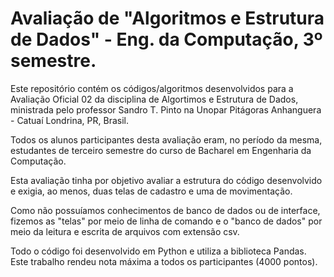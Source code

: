 # Avaliação de "Algoritmos e Estrutura de Dados" - Eng. da Computação, 3º semestre.
 Este repositório contém os códigos/algoritmos desenvolvidos para a Avaliação Oficial 02 da disciplina de Algortimos e Estrutura de Dados, ministrada pelo professor Sandro T. Pinto na Unopar Pitágoras Anhanguera - Catuaí Londrina, PR, Brasil.

 Todos os alunos participantes desta avaliação eram, no período da mesma, estudantes de terceiro semestre do curso de Bacharel em Engenharia da Computação.

 Esta avaliação tinha por objetivo avaliar a estrutura do código desenvolvido e exigia, ao menos, duas telas de cadastro e uma de movimentação.

 Como não possuíamos conhecimentos de banco de dados ou de interface, fizemos as "telas" por meio de linha de comando e o "banco de dados" por meio da leitura e escrita de arquivos com extensão csv.

 Todo o código foi desenvolvido em Python e utiliza a biblioteca Pandas. Este trabalho rendeu nota máxima a todos os participantes (4000 pontos).
